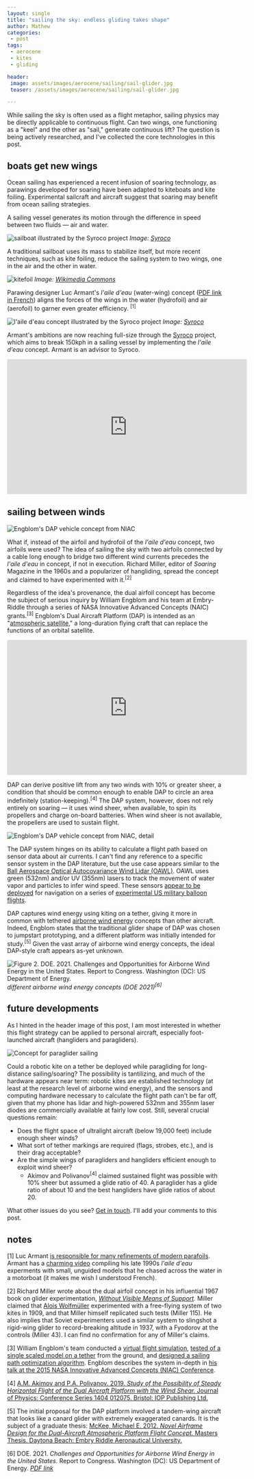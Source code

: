 ```yaml
---
layout: single
title: "sailing the sky: endless gliding takes shape"
author: Mathew
categories: 
 - post
tags:
 - aerocene
 - kites
 - gliding

header: 
 image: assets/images/aerocene/sailing/sail-glider.jpg
 teaser: /assets/images/aerocene/sailing/sail-glider.jpg

---
```

While sailing the sky is often used as a flight metaphor, sailing physics may be directly applicable to continuous flight. Can two wings, one functioning as a "keel" and the other as "sail," generate continuous lift? The question is being actively researched, and I've collected the core technologies in this post. 
 
## boats get new wings
Ocean sailing has experienced a recent infusion of soaring technology, as parawings developed for soaring have been adapted to kiteboats and kite foiling.  Experimental sailcraft and aircraft suggest that soaring may benefit from ocean sailing strategies.

A sailing vessel generates its motion through the difference in speed between two fluids — air and water. 

![sailboat illustrated by the Syroco project](/assets/images/aerocene/sailing/Voilier-width-800.jpg)
*Image: [Syroco](https://syro.co/en/news/laile-deau-and-the-weightless-yacht-concept/)*

A traditional sailboat uses its mass to stabilize itself, but more recent techniques, such as kite foiling, reduce the sailing system to two wings, one in the air and the other in water. 

![kitefoil](/assets/images/aerocene/sailing/Kitefoil.jpg)
*Image: [Wikimedia Commons](https://commons.wikimedia.org/wiki/File:Kitefoil.jpg)*

Parawing designer Luc Armant's *l'aile d'eau* (water-wing) concept ([PDF link in French](http://www.augredelair.fr/wp-content/uploads/2015/01/luc_armant_ailedeau.pdf)) aligns the forces of the wings in the water (hydrofoil) and air (aerofoil) to garner even greater efficiency. <sup>[1]</sup> 

![l'aile d'eau concept illustrated by the Syroco project](/assets/images/aerocene/sailing/Speedcraft-width-800.jpg)
*Image: [Syroco](https://syro.co/en/news/laile-deau-and-the-weightless-yacht-concept/)*

 Armant's ambitions are now reaching full-size through the [Syroco](https://syro.co/en/) project, which aims to break 150kph in a sailing vessel by implementing the *l'aile d'eau* concept. Armant is an advisor to Syroco.
 
<iframe width="560" height="315" src="https://www.youtube-nocookie.com/embed/Blb2S6Ytngg" title="YouTube video player" frameborder="0" allow="accelerometer; autoplay; clipboard-write; encrypted-media; gyroscope; picture-in-picture" allowfullscreen></iframe>

## sailing between winds

![Engblom's DAP vehicle concept from NIAC](/assets/images/aerocene/sailing/engblom_sail_board.jpg)

What if, instead of the airfoil and hydrofoil of the *l'aile d'eau* concept, two airfoils were used? The idea of sailing the sky with two airfoils connected by a cable long enough to bridge two different wind currents precedes the *l'aile d'eau* in concept, if not in execution. Richard Miller, editor of *Soaring* Magazine in the 1960s and a popularizer of hangliding, spread the concept and claimed to have experimented with it.<sup>[2]</sup> 

Regardless of the idea's provenance, the dual airfoil concept has become the subject of serious inquiry by William Engblom and his team at Embry-Riddle through a series of NASA Innovative Advanced Concepts (NAIC) grants.<sup>[3]</sup> Engblom's Dual Aircraft Platform (DAP) is intended as an 
"[atmospheric satellite](https://en.wikipedia.org/wiki/Atmospheric_satellite)," a long-duration flying craft that can replace the functions of an orbital satellite. 

<iframe width="560" height="315" src="https://www.youtube-nocookie.com/embed/fidiDPaLWWw" title="YouTube video player" frameborder="0" allow="accelerometer; autoplay; clipboard-write; encrypted-media; gyroscope; picture-in-picture" allowfullscreen></iframe>

DAP can derive positive lift from any two winds with 10% or greater sheer, a condition that should be common enough to enable DAP to circle an area indefinitely (station-keeping).<sup>[4]</sup> The DAP system, however, does not rely entirely on soaring — it uses wind sheer, when available, to spin its propellers and charge on-board batteries. When wind sheer is not available, the propellers are used to sustain flight. 

![Engblom's DAP vehicle concept from NIAC, detail](/assets/images/aerocene/sailing/niac_engblom_phii.png)

The DAP system hinges on its ability to calculate a flight path based on sensor data about air currents. I can't find any reference to a specific sensor system in the DAP literature, but the use case appears similar to the [Ball Aerospace Optical Autocovariance Wind Lidar (OAWL)](https://www.ball.com/aerospace/programs/earth-science-weather/oawl-wind-lidar). OAWL uses green (532nm) and/or UV (355nm) lasers to track the movement of water vapor and particles to infer wind speed. These sensors [appear to be deployed](https://www.technologyreview.com/2018/11/14/139092/darpa-is-testing-stratospheric-balloons-that-ride-the-wind-so-they-never-have-to-come-down/) for navigation on a series of [experimental US military balloon flights](https://www.thedrive.com/the-war-zone/40638/what-we-know-about-the-high-tech-balloons-lingering-off-the-coasts-of-the-u-s-recently). 

DAP captures wind energy using kiting on a tether, giving it more in common with tethered [airborne wind energy](https://airbornewindeurope.org/about-airborne-wind-energy/) concepts than other aircraft. Indeed, Engblom states that the traditional glider shape of DAP was chosen to jumpstart prototyping, and a different platform was initially intended for study.<sup>[5]</sup> Given the vast array of airborne wind energy concepts, the ideal DAP-style craft appears as-yet unknown.

![Figure 2. DOE. 2021. Challenges and Opportunities for Airborne Wind Energy in the United States. Report to Congress. Washington (DC): US Department of Energy.](/assets/images/aerocene/sailing/DOE-AWE.jpg)
*different airborne wind energy concepts (DOE 2021)<sup>[6]</sup>* 

## future developments

As I hinted in the header image of this post, I am most interested in whether this flight strategy can be applied to personal aircraft, especially foot-launched aircraft (hangliders and paragliders). 

![Concept for paraglider sailing](/assets/images/aerocene/sailing/sail-glider.jpg)

Could a robotic kite on a tether be deployed while paragliding for long-distance sailing/soaring? The possibility is tantilizing, and much of the hardware appears near term: robotic kites are established technology (at least at the research level of airborne wind energy), and the sensors and computing hardware necessary to calculate the flight path can't be far off, given that my phone has lidar and high-powered 532nm and 355nm laser diodes are commercially available at fairly low cost. Still, several crucial questions remain:

* Does the flight space of ultralight aircraft (below 19,000 feet) include enough sheer winds?
* What sort of tether markings are required (flags, strobes, etc.), and is their drag acceptable?
* Are the simple wings of paragliders and hangliders efficient enough to exploit wind sheer?
  * Akimov and Polivanov<sup>[4]</sup> claimed sustained flight was possible with 10% sheer but assumed a glide ratio of 40. A paraglider has a glide ratio of about 10 and the best hangliders have glide ratios of about 20.  

What other issues do you see? [Get in touch](/contact). I'll add your comments to this post.

## notes

[1] Luc Armant [is responsible for many refinements of modern parafoils](https://www.flyozone.com/paragliders/team/luc-armant). Armant has a [charming video](https://youtu.be/1tEw_mlUh7g) compiling his late 1990s *l'aile d'eau* experments with small, unguided models that he chased across the water in a motorboat (it makes me wish I understood French).

[2] Richard Miller wrote about the dual airfoil concept in his influential 1967 book on glider experimentation, *[Without Visible Means of Support](https://www.worldcat.org/title/without-visible-means-of-support/oclc/430247).* Miller claimed that [Alois Wolfmüller](https://en.wikipedia.org/wiki/Alois_Wolfm%C3%BCller) experimented with a free-flying system of two kites in 1909, and that Miller himself replicated such tests (Miller 115). He also implies that Soviet experimenters used a similar system to slingshot a rigid-wing glider to record-breaking altitude in 1937, with a Fyodorov at the controls (Miller 43). I can find no confirmation for any of Miller's claims. 

[3] William Engblom's team conducted a [virtual flight simulation](https://www.nasa.gov/feature/virtual-flight-demonstration-of-stratospheric-dual-aircraft-platform/), [tested of a single scaled model on a tether](https://ntrs.nasa.gov/citations/20190001176) from the ground, and [designed a sailing path optimization algorithm](https://arc.aiaa.org/doi/abs/10.2514/6.2018-3887). Engblom describes the system in-depth in [his talk at the 2015 NASA Innovative Advanced Concepts (NIAC) Conference](https://livestream.com/accounts/7167144/events/4425551/videos/103083420).

[4] [A.M. Akimov and P.A. Polivanov. 2019. *Study of the Possibility of Steady Horizontal Flight of the Dual Aircraft Platform with the Wind Shear.* Journal of Physics: Conference Series 1404 012075. Bristol: IOP Publishing Ltd.](https://iopscience.iop.org/article/10.1088/1742-6596/1404/1/012075/meta)

[5] The initial proposal for the DAP platform involved a tandem-wing aircraft that looks like a canard glider with extremely exaggerated canards. It is the subject of a graduate thesis:
[McKee, Michael E. 2012. *Novel Airframe Design for the Dual-Aircraft Atmospheric Platform Flight Concept.* Masters Thesis. Daytona Beach: Embry Riddle Aeronautical University.](https://commons.erau.edu/edt/104/)

[6] DOE. 2021. *Challenges and Opportunities for Airborne Wind Energy in the United States.* Report to Congress. Washington (DC): US Department of Energy. [*PDF link*](https://airbornewindeurope.org/wp-content/uploads/2021/12/report-to-congress-challenges-opportunities-airborne-wind-energy-united-states.pdf)
